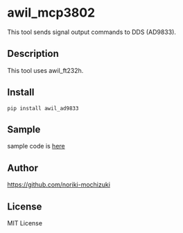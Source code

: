 # awil_mcp3802

This tool sends signal output commands to DDS (AD9833).

## Description

This tool uses awil_ft232h.

## Install

```
pip install awil_ad9833
```

## Sample

sample code is [here](./sample.py)

## Author

https://github.com/noriki-mochizuki

## License

MIT License
